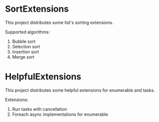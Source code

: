 # SortExtensions

This project distributes some list's sorting extensions.

Supported algorithms:
1. Bubble sort
1. Selection sort
1. Insertion sort
1. Merge sort

# HelpfulExtensions

This project distributes some helpful extensions for enumerable and tasks.

Extensions:
1. Run tasks with cancellation
1. Foreach async implementations for enumerable
